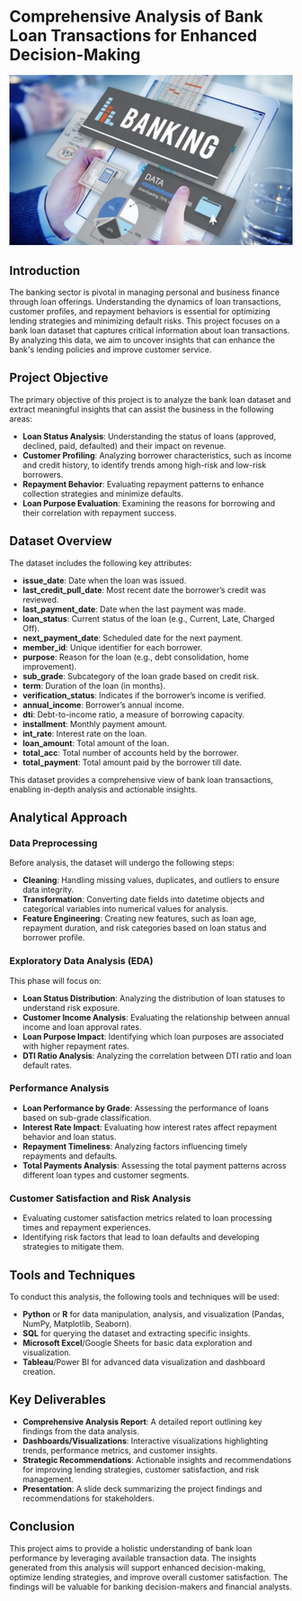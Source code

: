 # Comprehensive Analysis of Bank Loan Transactions for Enhanced Decision-Making
![](https://github.com/BERLINSAMUELRAJ/BANK_LOAN_ANALYSIS/blob/main/digital-banking-loans-data.webp)
## Introduction
The banking sector is pivotal in managing personal and business finance through loan offerings. Understanding the dynamics of loan transactions, customer profiles, and repayment behaviors is essential for optimizing lending strategies and minimizing default risks. This project focuses on a bank loan dataset that captures critical information about loan transactions. By analyzing this data, we aim to uncover insights that can enhance the bank's lending policies and improve customer service.

## Project Objective
The primary objective of this project is to analyze the bank loan dataset and extract meaningful insights that can assist the business in the following areas:
- **Loan Status Analysis**: Understanding the status of loans (approved, declined, paid, defaulted) and their impact on revenue.
- **Customer Profiling**: Analyzing borrower characteristics, such as income and credit history, to identify trends among high-risk and low-risk borrowers.
- **Repayment Behavior**: Evaluating repayment patterns to enhance collection strategies and minimize defaults.
- **Loan Purpose Evaluation**: Examining the reasons for borrowing and their correlation with repayment success.

## Dataset Overview
The dataset includes the following key attributes:
- **issue_date**: Date when the loan was issued.
- **last_credit_pull_date**: Most recent date the borrower’s credit was reviewed.
- **last_payment_date**: Date when the last payment was made.
- **loan_status**: Current status of the loan (e.g., Current, Late, Charged Off).
- **next_payment_date**: Scheduled date for the next payment.
- **member_id**: Unique identifier for each borrower.
- **purpose**: Reason for the loan (e.g., debt consolidation, home improvement).
- **sub_grade**: Subcategory of the loan grade based on credit risk.
- **term**: Duration of the loan (in months).
- **verification_status**: Indicates if the borrower’s income is verified.
- **annual_income**: Borrower’s annual income.
- **dti**: Debt-to-income ratio, a measure of borrowing capacity.
- **installment**: Monthly payment amount.
- **int_rate**: Interest rate on the loan.
- **loan_amount**: Total amount of the loan.
- **total_acc**: Total number of accounts held by the borrower.
- **total_payment**: Total amount paid by the borrower till date.

This dataset provides a comprehensive view of bank loan transactions, enabling in-depth analysis and actionable insights.

## Analytical Approach

### Data Preprocessing
Before analysis, the dataset will undergo the following steps:
- **Cleaning**: Handling missing values, duplicates, and outliers to ensure data integrity.
- **Transformation**: Converting date fields into datetime objects and categorical variables into numerical values for analysis.
- **Feature Engineering**: Creating new features, such as loan age, repayment duration, and risk categories based on loan status and borrower profile.

### Exploratory Data Analysis (EDA)
This phase will focus on:
- **Loan Status Distribution**: Analyzing the distribution of loan statuses to understand risk exposure.
- **Customer Income Analysis**: Evaluating the relationship between annual income and loan approval rates.
- **Loan Purpose Impact**: Identifying which loan purposes are associated with higher repayment rates.
- **DTI Ratio Analysis**: Analyzing the correlation between DTI ratio and loan default rates.

### Performance Analysis
- **Loan Performance by Grade**: Assessing the performance of loans based on sub-grade classification.
- **Interest Rate Impact**: Evaluating how interest rates affect repayment behavior and loan status.
- **Repayment Timeliness**: Analyzing factors influencing timely repayments and defaults.
- **Total Payments Analysis**: Assessing the total payment patterns across different loan types and customer segments.

### Customer Satisfaction and Risk Analysis
- Evaluating customer satisfaction metrics related to loan processing times and repayment experiences.
- Identifying risk factors that lead to loan defaults and developing strategies to mitigate them.

## Tools and Techniques
To conduct this analysis, the following tools and techniques will be used:
- **Python** or **R** for data manipulation, analysis, and visualization (Pandas, NumPy, Matplotlib, Seaborn).
- **SQL** for querying the dataset and extracting specific insights.
- **Microsoft Excel**/Google Sheets for basic data exploration and visualization.
- **Tableau**/Power BI for advanced data visualization and dashboard creation.

## Key Deliverables
- **Comprehensive Analysis Report**: A detailed report outlining key findings from the data analysis.
- **Dashboards/Visualizations**: Interactive visualizations highlighting trends, performance metrics, and customer insights.
- **Strategic Recommendations**: Actionable insights and recommendations for improving lending strategies, customer satisfaction, and risk management.
- **Presentation**: A slide deck summarizing the project findings and recommendations for stakeholders.

## Conclusion
This project aims to provide a holistic understanding of bank loan performance by leveraging available transaction data. The insights generated from this analysis will support enhanced decision-making, optimize lending strategies, and improve overall customer satisfaction. The findings will be valuable for banking decision-makers and financial analysts.
